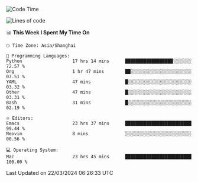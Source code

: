 <!--START_SECTION:waka-->
![Code Time](http://img.shields.io/badge/Code%20Time-1%2C872%20hrs%205%20mins-blue)

![Lines of code](https://img.shields.io/badge/From%20Hello%20World%20I%27ve%20Written-292.1%20thousand%20lines%20of%20code-blue)

📊 **This Week I Spent My Time On** 

```text
🕑︎ Time Zone: Asia/Shanghai

💬 Programming Languages: 
Python                   17 hrs 14 mins      ██████████████████░░░░░░░   72.57 % 
Org                      1 hr 47 mins        ██░░░░░░░░░░░░░░░░░░░░░░░   07.51 % 
YAML                     47 mins             █░░░░░░░░░░░░░░░░░░░░░░░░   03.32 % 
Other                    47 mins             █░░░░░░░░░░░░░░░░░░░░░░░░   03.31 % 
Bash                     31 mins             █░░░░░░░░░░░░░░░░░░░░░░░░   02.19 % 

🔥 Editors: 
Emacs                    23 hrs 37 mins      █████████████████████████   99.44 % 
Neovim                   8 mins              ░░░░░░░░░░░░░░░░░░░░░░░░░   00.56 % 

💻 Operating System: 
Mac                      23 hrs 45 mins      █████████████████████████   100.00 % 
```


 Last Updated on 22/03/2024 06:26:33 UTC
<!--END_SECTION:waka-->
